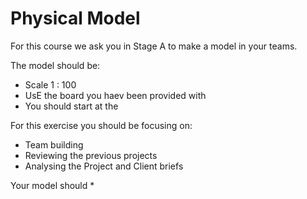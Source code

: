 # Physical Model

For this course we ask you in Stage A to make a model in your teams.

The model should be:

* Scale 1 : 100
* UsE the board you haev been provided with
* You should start at the 


For this exercise you should be focusing on:

* Team building
* Reviewing the previous projects
* Analysing the Project and Client briefs

Your model should
* 
